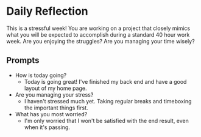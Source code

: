 # Daily Reflection
This is a stressful week! You are working on a project that closely mimics what you will be expected to accomplish during a standard 40 hour work week. Are you enjoying the struggles? Are you managing your time wisely? 

## Prompts
- How is today going?  
  - Today is going great! I've finished my back end and have a good layout of my home page. 
- Are you managing your stress?
  - I haven't stressed much yet. Taking regular breaks and timeboxing the important things first. 
- What has you most worried? 
  - I'm only worried that I won't be satisfied with the end result, even when it's passing. 

